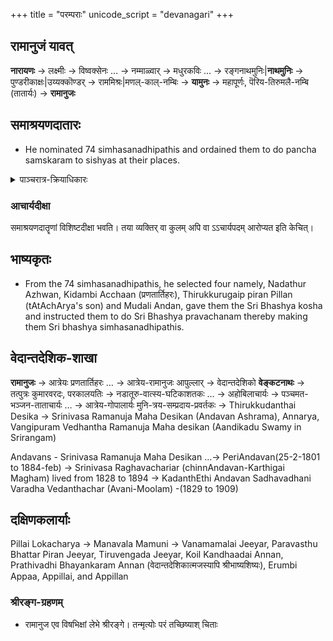 +++
title = "परम्पराः"
unicode_script = "devanagari"
+++

## रामानुजं यावत्
**नारायणः** → लक्ष्मीः → विष्वक्सेनः … → नम्माळ्वार् → मधुरकविः … → रङ्गनाथमुनिः|**नाथमुनिः** → पुण्डरीकाक्षः|उय्यक्कॊण्डर् → राममिश्रः|मणल्-काल्-नम्बिः → **यामुनः** → महापूर्णः, पॆरिय-तिरुमलै-नम्बि (तातार्यः) → **रामानुजः**


## समाश्रयणदातारः
- He nominated 74 simhasanadhipathis and ordained them to do pancha samskaram to sishyas at their places.

<details><summary>पाञ्चरात्र-क्रियाधिकारः</summary>

> That rule regarding the 5 gotras belonging to kanva shakha of sukla yajur Veda is mentioned in jayakhya. And it is abt adhikara to touch moola vigraha in temple. Ramanuja, tatarya etc don't claim such rights in temples governed by jayakhya (eg. kAnchi varadarAja).
>
> There r other samhitas where any brahmana who has underwent pancaratra diksha is allowed certain rights.. and iirc sattvata allows any brahmana with diksha to become acharya. So madhva and Sri vaishnava acharyas use this rule.
>
> -ravilochanaH
</details>

### आचार्यदीक्षा
समाश्रयणदातॄणां विशिष्टदीक्षा भवति। तया व्यक्तिर् वा कुलम् अपि वा ऽऽचार्यपदम् आरोप्यत इति केचित्। 

## भाष्यकृतः
- From the 74 simhasanadhipathis, he selected four namely, Nadathur Azhwan, Kidambi Acchaan (प्रणतार्तिहरः), Thirukkurugaip piran Pillan (tAtAchArya's son) and Mudali Andan, gave them the Sri Bhashya kosha and instructed them to do Sri Bhashya pravachanam thereby making them Sri bhashya simhasanadhipathis.

## वेदान्तदेशिक-शाखा
**रामानुजः** → आत्रेयः प्रणतार्तिहरः … → आत्रेय-रामानुजः आपुल्लार् → वेदान्तदेशिको **वेङ्कटनाथः** → तत्पुत्रः कुमारवरदः, परकालयतिः → नडातूरु-वात्स्य-घटिकाशतकः … → अहोबिलाचार्यः → पञ्चमत-भञ्जन-ताताचार्यः … → आत्रेय-गोपालार्यः मुनि-त्रय-सम्प्रदाय-प्रवर्तकः → Thirukkudanthai Desika → Srinivasa Ramanuja Maha Desikan (Andavan Ashrama), Annarya, Vangipuram Vedhantha Ramanuja Maha desikan (Aandikadu Swamy in Srirangam)

Andavans - Srinivasa Ramanuja Maha Desikan …→ PeriAndavan(25-2-1801 to 1884-feb) →  Srinivasa Raghavachariar (chinnAndavan-Karthigai Magham) lived from 1828 to 1894 → KadanthEthi Andavan Sadhavadhani Varadha Vedanthachar (Avani-Moolam) -(1829 to 1909)

## दक्षिणकलार्याः
Pillai Lokacharya → Manavala Mamuni →   Vanamamalai Jeeyar, Paravasthu Bhattar Piran Jeeyar, Tiruvengada Jeeyar, Koil Kandhaadai Annan, Prathivadhi Bhayankaram Annan (वेदान्तदेशिकात्मजस्यापि श्रीभाष्यशिष्यः), Erumbi Appaa, Appillai, and Appillan


### श्रीरङ्ग-ग्रहणम्
- रामानुज एव विषभिक्षां लेभे श्रीरङ्गे। तन्मृत्योः परं तच्छिष्याश् चिताः 